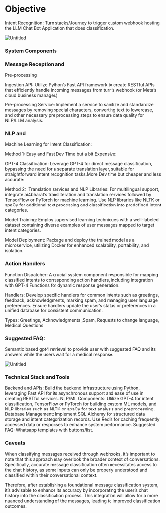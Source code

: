 # Objective

Intent Recognition: Turn stacks/Journey to trigger custom webhook
hosting the LLM Chat Bot Application that does classification.

![Untitled](../Engineering%20f06030dea04e40cf84573246d73d39f9/Untitled.png)

### System Components

### Message Reception and
Pre-processing

Ingestion API: Utilize Python’s Fast API framework to create RESTful
APIs that efficiently handle incoming messages from turn’s webhook (or
Meta’s cloud business manager.)

Pre-processing Service: Implement a service to sanitize and
standardize messages by removing special characters, converting text to
lowercase, and other necessary pre processing steps to ensure data
quality for NLP/LLM analysis.

### NLP and
Machine Learning for Intent Classification:

Method 1: Easy and Fast Dev Time but a bit Expensive:

GPT-4 Classification: Leverage GPT-4 for direct message
classification, bypassing the need for a separate translation layer,
suitable for straightforward intent recognition tasks.More Dev time but
cheaper and less accurate:

Method 2:  Translation services and NLP Libraries: For multilingual
support, integrate ai4bharat’s transliteration and translation services
followed by TensorFlow or PyTorch for machine learning. Use NLP
libraries like NLTK or spaCy for additional text processing and
classification into predefined intent categories.

Model Training: Employ supervised learning techniques with a
well-labeled dataset containing diverse examples of user messages mapped
to target intent categories.

Model Deployment: Package and deploy the trained model as a
microservice, utilizing Docker for enhanced scalability, portability,
and isolation.

### Action Handlers

Function Dispatcher: A crucial system component responsible for
mapping classified intents to corresponding action handlers, including
integration with GPT-4 Functions for dynamic response generation.

Handlers: Develop specific handlers for common intents such as
greetings, feedback, acknowledgments, marking spam, and managing user
language preferences. Ensure handlers update the user’s status or
preferences in a unified database for consistent communication.

Types: Greetings, Acknowledgments ,Spam, Requests to change language,
Medical Questions

### Suggested FAQ:

Semantic based gpt4 retrieval to provide user with suggested FAQ and
its answers while the users wait for a medical response.

![Untitled](Objective%2087c497e68c234d699d6825e2549b06ce/Untitled.png)

### Technical Stack and Tools

Backend and APIs: Build the backend infrastructure using Python,
leveraging Fast API for its asynchronous support and ease of use in
creating RESTful services. NLP/ML Components: Utilize GPT-4 for intent
classification, TensorFlow or PyTorch for building custom ML models, and
NLP libraries such as NLTK or spaCy for text analysis and preprocessing.
Database Management: Implement SQL Alchemy for structured data storage
and intent categorization records. Use Redis for caching frequently
accessed data or responses to enhance system performance. Suggested FAQ:
Whatsapp templates with buttons/list.

### Caveats

When classifying messages received through webhooks, it’s important
to note that this approach may overlook the broader context of
conversations. Specifically, accurate message classification often
necessitates access to the chat history, as some inputs can only be
properly understood and classified within their conversational
context.

Therefore, after establishing a foundational message classification
system, it’s advisable to enhance its accuracy by incorporating the
user’s chat history into the classification process. This integration
will allow for a more nuanced understanding of the messages, leading to
improved classification outcomes.